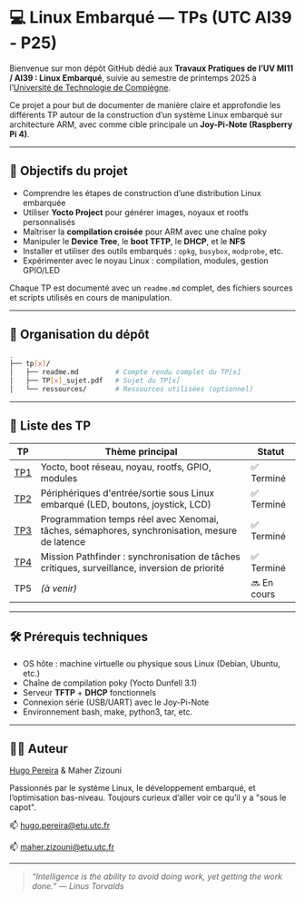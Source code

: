 # 💻 Linux Embarqué — TPs (UTC AI39 - P25)

Bienvenue sur mon dépôt GitHub dédié aux **Travaux Pratiques de l’UV MI11 / AI39 : Linux Embarqué**, suivie au semestre de printemps 2025 à l’[Université de Technologie de Compiègne](https://www.utc.fr).

Ce projet a pour but de documenter de manière claire et approfondie les différents TP autour de la construction d’un système Linux embarqué sur architecture ARM, avec comme cible principale un **Joy-Pi-Note (Raspberry Pi 4)**.

---

## 🎯 Objectifs du projet

* Comprendre les étapes de construction d’une distribution Linux embarquée
* Utiliser **Yocto Project** pour générer images, noyaux et rootfs personnalisés
* Maîtriser la **compilation croisée** pour ARM avec une chaîne poky
* Manipuler le **Device Tree**, le **boot TFTP**, le **DHCP**, et le **NFS**
* Installer et utiliser des outils embarqués : `opkg`, `busybox`, `modprobe`, etc.
* Expérimenter avec le noyau Linux : compilation, modules, gestion GPIO/LED

Chaque TP est documenté avec un `readme.md` complet, des fichiers sources et scripts utilisés en cours de manipulation.

---

## 📂 Organisation du dépôt

```bash
.
├── tp[x]/
│   ├── readme.md         # Compte rendu complet du TP[x]
│   ├── TP[x]_sujet.pdf   # Sujet du TP[x]
│   └── ressources/       # Ressources utilisées (optionnel)
```

---

## 🧪 Liste des TP

| TP           | Thème principal                                                                               | Statut      |
|--------------|-----------------------------------------------------------------------------------------------|-------------|
| [TP1](./tp1) | Yocto, boot réseau, noyau, rootfs, GPIO, modules                                              | ✅ Terminé   |
| [TP2](./tp2) | Périphériques d'entrée/sortie sous Linux embarqué (LED, boutons, joystick, LCD)               | ✅ Terminé   |
| [TP3](./tp3) | Programmation temps réel avec Xenomai, tâches, sémaphores, synchronisation, mesure de latence | ✅ Terminé   |
| [TP4](./tp4) | Mission Pathfinder : synchronisation de tâches critiques, surveillance, inversion de priorité | ✅ Terminé   |
| TP5          | *(à venir)*                                                                                   | 🔜 En cours |
---

## 🛠 Prérequis techniques

* OS hôte : machine virtuelle ou physique sous Linux (Debian, Ubuntu, etc.)
* Chaîne de compilation poky (Yocto Dunfell 3.1)
* Serveur **TFTP** + **DHCP** fonctionnels
* Connexion série (USB/UART) avec le Joy-Pi-Note
* Environnement bash, make, python3, tar, etc.

---

## 👨‍💻 Auteur

[Hugo Pereira](https://github.com/tigrou23) & Maher Zizouni

Passionnés par le système Linux, le développement embarqué, et l’optimisation bas-niveau.
Toujours curieux d’aller voir ce qu’il y a "sous le capot".

📫 [hugo.pereira@etu.utc.fr](mailto:hugo.pereira@etu.utc.fr)

📫 [maher.zizouni@etu.utc.fr](mailto:maher.zizouni@etu.utc.fr)

---

> *“Intelligence is the ability to avoid doing work, yet getting the work done.” — Linus Torvalds*
